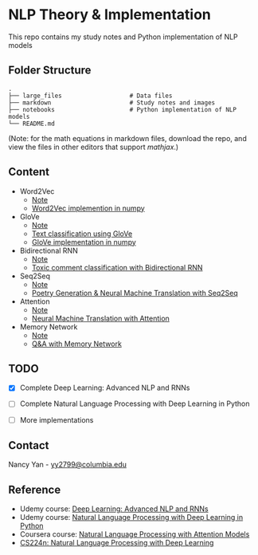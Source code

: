 # NLP Theory & Implementation
This repo contains my study notes and Python implementation of NLP models

## Folder Structure
```
.
├── large_files                   # Data files
├── markdown                      # Study notes and images
├── notebooks                     # Python implementation of NLP models
└── README.md
```
(Note: for the math equations in markdown files, download the repo, and view the files in other editors that support *mathjax*.)


## Content
- Word2Vec
  - [Note](https://github.com/nancyyanyu/NLP_theory_implementation/blob/main/markdown/3.Word%20Embeddings%20and%20Word2Vec.md)
  - [Word2Vec implemention in numpy](https://github.com/nancyyanyu/NLP_theory_implementation/blob/main/notebooks/3.Word%20Embeddings%20and%20Word2Vec.ipynb)
- GloVe
  - [Note](https://github.com/nancyyanyu/NLP_theory_implementation/blob/main/markdown/4.Word%20Embeddings%20and%20GloVe.md)
  - [Text classification using GloVe](https://github.com/nancyyanyu/NLP_theory_implementation/blob/main/notebooks/1.Working%20with%20word%20vectors.ipynb)
  - [GloVe implementation in numpy](https://github.com/nancyyanyu/NLP_theory_implementation/blob/main/notebooks/4.Word%20Embeddings%20and%20GloVe.ipynb)
- Bidirectional RNN
  - [Note](https://github.com/nancyyanyu/NLP_theory_implementation/blob/main/markdown/8.Bidirectional%20RNN.md)
  - [Toxic comment classification with Bidirectional RNN](https://github.com/nancyyanyu/NLP_theory_implementation/blob/main/notebooks/9.Bidirectional%20RNN.ipynb)
- Seq2Seq
  - [Note](https://github.com/nancyyanyu/NLP_theory_implementation/blob/main/markdown/9.Seq2Seq.md)
  - [Poetry Generation & Neural Machine Translation with Seq2Seq](https://github.com/nancyyanyu/NLP_theory_implementation/blob/main/notebooks/10.Seq2Seq.ipynb)
- Attention
  - [Note](https://github.com/nancyyanyu/NLP_theory_implementation/blob/main/markdown/10.Attention.md)
  - [Neural Machine Translation with Attention](https://github.com/nancyyanyu/NLP_theory_implementation/blob/main/notebooks/11.Attention.ipynb)
- Memory Network
  - [Note](https://github.com/nancyyanyu/NLP_theory_implementation/blob/main/markdown/11.Memory%20Network.md)
  - [Q&A with Memory Network](https://github.com/nancyyanyu/NLP_theory_implementation/blob/main/notebooks/13.Memory%20Network.ipynb)

## TODO

- [x] Complete Deep Learning: Advanced NLP and RNNs 
- [ ] Complete Natural Language Processing with Deep Learning in Python
- [ ] More implementations



## Contact
Nancy Yan - yy2799@columbia.edu 


## Reference
- Udemy course: [Deep Learning: Advanced NLP and RNNs](https://www.udemy.com/course/deep-learning-advanced-nlp/)
- Udemy course: [Natural Language Processing with Deep Learning in Python](https://www.udemy.com/course/natural-language-processing-with-deep-learning-in-python/)
- Coursera course: [Natural Language Processing with Attention Models](https://www.coursera.org/learn/attention-models-in-nlp)
- [CS224n: Natural Language Processing with Deep Learning](https://web.stanford.edu/class/cs224n/)
